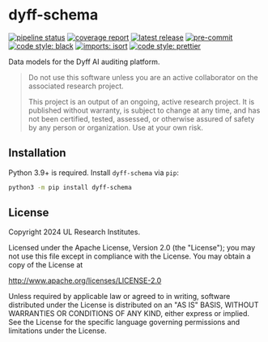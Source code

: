 # dyff-schema

<!-- BADGIE TIME -->

[![pipeline status](https://img.shields.io/gitlab/pipeline-status/dyff/packages/dyff-schema?branch=main)](https://gitlab.com/dyff/packages/dyff-schema/-/commits/main)
[![coverage report](https://img.shields.io/gitlab/pipeline-coverage/dyff/packages/dyff-schema?branch=main)](https://gitlab.com/dyff/packages/dyff-schema/-/commits/main)
[![latest release](https://img.shields.io/gitlab/v/release/dyff/packages/dyff-schema)](https://gitlab.com/dyff/packages/dyff-schema/-/releases)
[![pre-commit](https://img.shields.io/badge/pre--commit-enabled-brightgreen?logo=pre-commit)](https://github.com/pre-commit/pre-commit)
[![code style: black](https://img.shields.io/badge/code_style-black-000000.svg)](https://github.com/psf/black)
[![imports: isort](https://img.shields.io/badge/imports-isort-1674b1?style=flat&labelColor=ef8336)](https://pycqa.github.io/isort/)
[![code style: prettier](https://img.shields.io/badge/code_style-prettier-ff69b4.svg)](https://github.com/prettier/prettier)

<!-- END BADGIE TIME -->

Data models for the Dyff AI auditing platform.

> Do not use this software unless you are an active collaborator on the
> associated research project.
>
> This project is an output of an ongoing, active research project. It is
> published without warranty, is subject to change at any time, and has not been
> certified, tested, assessed, or otherwise assured of safety by any person or
> organization. Use at your own risk.

## Installation

Python 3.9+ is required. Install `dyff-schema` via `pip`:

```bash
python3 -m pip install dyff-schema
```

## License

Copyright 2024 UL Research Institutes.

Licensed under the Apache License, Version 2.0 (the "License"); you may not use
this file except in compliance with the License. You may obtain a copy of the
License at

<http://www.apache.org/licenses/LICENSE-2.0>

Unless required by applicable law or agreed to in writing, software distributed
under the License is distributed on an "AS IS" BASIS, WITHOUT WARRANTIES OR
CONDITIONS OF ANY KIND, either express or implied. See the License for the
specific language governing permissions and limitations under the License.
